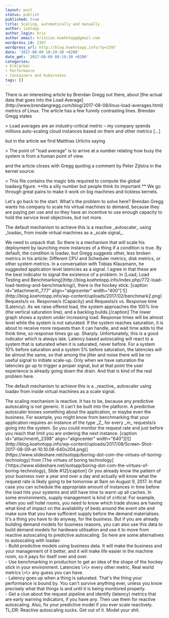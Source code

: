 ```yaml
---
layout: post
status: publish
published: true
title: Scaling, automatically and manually
author: isotopp
author_login: kris
author_email: kristian.koehntopp@gmail.com
wordpress_id: 2397
wordpress_url: http://blog.koehntopp.info/?p=2397
date: '2017-08-09 10:19:30 +0200'
date_gmt: '2017-08-09 08:19:30 +0200'
categories:
- Erklärbär
- Performance
- Containers and Kubernetes
tags: []
---
```

<p>There is an interesting article by Brendan Gregg out there, about [the actual data that goes into the Load Average](http://www.brendangregg.com/blog/2017-08-08/linux-load-averages.html) metrics of Linux. The article has a few funnily contrasting lines. Brendan Gregg states</p>
<p>> Load averages are an industry-critical metric – my company spends millions auto-scaling cloud instances based on them and other metrics […]</p>
<p> but in the article we find Matthias Urlichs saying </p>
<p>> The point of "load average" is to arrive at a number relating how busy the system is from a human point of view.</p>
<p> and the article closes with Gregg quoting a comment by Peter Zijlstra in the kernel source: </p>
<p>> This file contains the magic bits required to compute the global loadavg&nbsp;figure. **Its a silly number but people think its important.** We go through&nbsp;great pains to make it work on big machines and tickless kernels.</p>
<p> Let's go back to the start. What's the problem to solve here?<!--more--> Brendan Gregg wants his company to scale his virtual machines to demand, because they are paying per use and so they have an incentive to use enough capacity to hold the service level objectives, but not more. </p>
<p>The default mechanism to achieve this is a reactive _autoscaler_ using _loadav_ from inside virtual machines as a _scale signal_.</p>
<p> We need to unpack that. So there is a mechanism that will scale his deployment by launching more instances of a thing if a condition is true. By default, the condition is loadav, but Gregg suggests other, less broken metrics in his article: Different CPU and Scheduler metrics, disk metrics, or other system metrics. In a conversation with Tobias Klausmann, he suggested application level latencies as a signal. I agree in that these are the best indicator to signal the existence of a problem. In [Load, Load Testing and Benchmarking](http://blog.koehntopp.info/index.php/772-load-load-testing-and-benchmarking/), there is the hockey stick: [caption id="attachment\_777" align="aligncenter" width="400"] ![](http://blog.koehntopp.info/wp-content/uploads/2017/02/benchmark2.png) Requests/s vs. Response/s (Capacity) and Requests/s vs. Response time (Latency). As we raise offered load, the system approaches the 100% line (the vertical saturation line), and a backlog builds.[/caption] The lower graph shows a system under increasing load. Response times will be almost level while the system is not saturated. If the system reaches saturation, it is about to receive more requests than it can handle, and wait time adds to the think time, so response times go up. Sharply. Unfortunately, this is a good indicator which is always late. Latency based autoscaling will react to a system that is saturated when it is saturated, never before. For a system 10% before saturation and a system 5% before saturation, the latencies will be almost the same, so that among the jitter and noise there will be no useful signal to initiate scale-up. Only when we have saturation the latencies go up to trigger a proper signal, but at that point the user experience is already going down the drain. And that is kind of the real problem here. </p>
<p>The default mechanism to achieve this is a _reactive_ autoscaler using loadav from inside virtual machines as a scale signal.</p>
<p> The scaling mechanism is reactive. It has to be, because any predictive autoscaling is not generic. It can't be built into the platform. A predictive autoscaler knows something about the application, or maybe even the business. For example, you might know from benchmarking that your application requires an instance of the type _Z_ for every _m_ requests/s going into the system. So you could monitor the request rate and just before you reach that limit you are ordering the next instance. [caption id="attachment\_2398" align="aligncenter" width="640"][![](http://blog.koehntopp.info/wp-content/uploads/2017/08/Screen-Shot-2017-08-09-at-10.10.06-640x204.png)](https://www.slideshare.net/isotopp/boring-dot-com-the-virtues-of-boring-technology) from [The virtues of boring technology]('https://www.slideshare.net/isotopp/boring-dot-com-the-virtues-of-boring-technology), Slide #12[/caption] Or you already know the pattern of your business over a year and over a day and actually will know what the request rate is likely going to be tomorrow at 9am on August 9, 2017. In that case you can schedule the appropriate amount of instances in time before the load hits your systems and still have time to warm up all caches. In some environments, supply management is kind of critical: For example, when you sell hotel rooms, you need to know which trade shows are having what kind of impact on the availability of beds around the event site and make sure that you have sufficient supply before the demand materialises. It's a thing you have to do anyway, for the business. But if you are already building demand models for business reasons, you can also use this data to build demand models for hardware utilisation and use it to move from reactive autoscaling to predictive autoscaling. So here are some alternatives to autoscaling with loadav:<br />
- Build predictive models using business data. It will make the business and your management of it better, and it will make life easier in the machine room, so it pays for itself over and over.<br />
- Use benchmarking in production to get an idea of the shape of the hockey stick in your environment. Latencies \>\> every other metric, Real world metrics \>\> any guess you can have.<br />
  - Latency goes up when a thing is saturated. That's the thing your performance is bound by. You can't survive anything ever, unless you know precisely what that things is and until it is being monitored properly.<br />
- Get a clue about the request pipeline and identify (latency) metrics that are early warning indicators, if you have any. Then use them for reactive autoscaling. Also, fix your predictive model if you ever scale reactively.<br />
 TL;DR: Reactive autoscaling sucks. Get out of it. Model your shit.</p>
